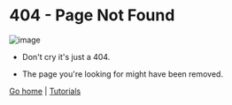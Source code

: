 # 404 - Page Not Found

![image](https://github.com/PyTerminal/pythontutorials/assets/124309800/b9feb8d9-6d18-40eb-8099-25ed50490240)

* Don't cry it's just a 404.

* The page you're looking for might have been removed.

[Go home](https://pytutorials.github.io) | [Tutorials](https://pytutorials.github.io/tutorials/")
